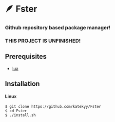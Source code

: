 # 🪶 Fster
### Github repository based package manager!
### THIS PROJECT IS UNFINISHED!

## Prerequisites
- [lua]

## Installation
#### Linux
```console
$ git clone https://github.com/katekyy/Fster
$ cd Fster
$ ./install.sh
```

[lua]: https://www.lua.org/download.html
